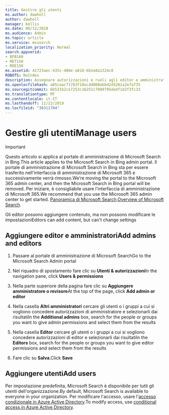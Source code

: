```yaml
---
title: Gestire gli utenti
ms.author: dawholl
author: dawholl
manager: kellis
ms.date: 09/12/2018
ms.audience: Admin
ms.topic: article
ms.service: mssearch
localization_priority: Normal
search.appverid:
- BFB160
- MET150
- MOE150
ms.assetid: 41723aec-435c-400e-a818-6b1e8a1324c0
ROBOTS: NoIndex
description: Assegnare autorizzazioni e ruoli agli editor e amministratori di Microsoft Search
ms.openlocfilehash: a85caac71783f18ac4d008ebbd2d5261a2e7a735
ms.sourcegitcommit: 6b531b2ce7253c16251c7089795dedf1d2f3fc33
ms.translationtype: MT
ms.contentlocale: it-IT
ms.lasthandoff: 11/13/2019
ms.locfileid: "38311704"
---
```

# <a name="manage-users"></a><span data-ttu-id="5006a-103">Gestire gli utenti</span><span class="sxs-lookup"><span data-stu-id="5006a-103">Manage users</span></span>

> [!IMPORTANT]
> <span data-ttu-id="5006a-104">Questo articolo si applica al portale di amministrazione di Microsoft Search in Bing.</span><span class="sxs-lookup"><span data-stu-id="5006a-104">This article applies to the Microsoft Search in Bing admin portal.</span></span> <span data-ttu-id="5006a-105">Il portale di amministrazione di Microsoft Search in Bing sta per essere trasferito nell'interfaccia di amministrazione di Microsoft 365 e successivamente verrà rimosso.</span><span class="sxs-lookup"><span data-stu-id="5006a-105">We’re moving the portal to the Microsoft 365 admin center, and then the Microsoft Search in Bing portal will be removed.</span></span> <span data-ttu-id="5006a-106">Per iniziare, è consigliabile usare l'interfaccia di amministrazione di Microsoft 365.</span><span class="sxs-lookup"><span data-stu-id="5006a-106">We recommend that you use the Microsoft 365 admin center to get started.</span></span> <span data-ttu-id="5006a-107">[Panoramica di Microsoft Search](overview-microsoft-search.md).</span><span class="sxs-lookup"><span data-stu-id="5006a-107">[Overview of Microsoft Search](overview-microsoft-search.md).</span></span>
    
<span data-ttu-id="5006a-108">Gli editor possono aggiungere contenuto, ma non possono modificare le impostazioni</span><span class="sxs-lookup"><span data-stu-id="5006a-108">Editors can add content, but can't change settings</span></span>
  
## <a name="add-admins-and-editors"></a><span data-ttu-id="5006a-109">Aggiungere editor e amministratori</span><span class="sxs-lookup"><span data-stu-id="5006a-109">Add admins and editors</span></span>

1. <span data-ttu-id="5006a-110">Passare al portale di amministrazione di Microsoft Search</span><span class="sxs-lookup"><span data-stu-id="5006a-110">Go to the Microsoft Search Admin portal</span></span>
    
2. <span data-ttu-id="5006a-111">Nel riquadro di spostamento fare clic su **Utenti &amp; autorizzazioni**</span><span class="sxs-lookup"><span data-stu-id="5006a-111">In the navigation pane, click **Users &amp; permissions**</span></span>
    
3. <span data-ttu-id="5006a-112">Nella parte superiore della pagina fare clic su **Aggiungere amministratore o revisore**</span><span class="sxs-lookup"><span data-stu-id="5006a-112">At the top of the page, click **Add admin or editor**</span></span>
    
4. <span data-ttu-id="5006a-113">Nella casella **Altri amministratori** cercare gli utenti o i gruppi a cui si vogliono concedere autorizzazioni di amministratore e selezionarli dai risultati</span><span class="sxs-lookup"><span data-stu-id="5006a-113">In the **Additional admins** box, search for the people or groups you want to give admin permissions and select them from the results</span></span> 
    
5. <span data-ttu-id="5006a-114">Nella casella **Editor** cercare gli utenti o i gruppi a cui si vogliono concedere autorizzazioni di editor e selezionarli dai risultati</span><span class="sxs-lookup"><span data-stu-id="5006a-114">In the **Editors** box, search for the people or groups you want to give editor permissions and select them from the results</span></span> 
    
6. <span data-ttu-id="5006a-115">Fare clic su **Salva**.</span><span class="sxs-lookup"><span data-stu-id="5006a-115">Click **Save**</span></span>
    
## <a name="add-users"></a><span data-ttu-id="5006a-116">Aggiungere utenti</span><span class="sxs-lookup"><span data-stu-id="5006a-116">Add users</span></span>

<span data-ttu-id="5006a-117">Per impostazione predefinita, Microsoft Search è disponibile per tutti gli utenti dell'organizzazione.</span><span class="sxs-lookup"><span data-stu-id="5006a-117">By default, Microsoft Search is available to everyone in your organization.</span></span> <span data-ttu-id="5006a-118">Per modificare l'accesso, usare l'[accesso condizionale in Azure Active Directory](https://docs.microsoft.com/azure/active-directory/conditional-access/overview).</span><span class="sxs-lookup"><span data-stu-id="5006a-118">To modify access, use [conditional access in Azure Active Directory](https://docs.microsoft.com/azure/active-directory/conditional-access/overview).</span></span>